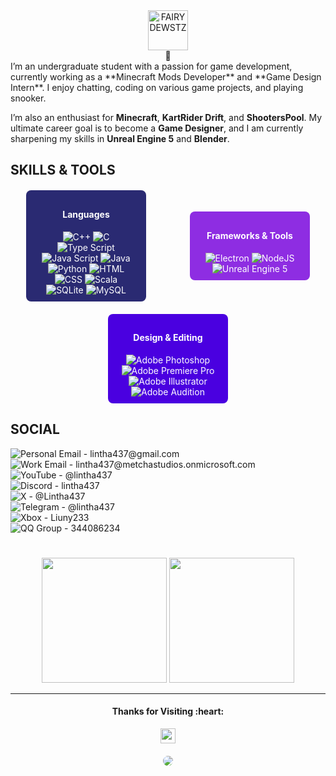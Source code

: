 <div align="center"><img height="64px" alt="FAIRYDEWSTZ" src="https://img.shields.io/badge/-DEWSTZ-grey?style=for-the-badge&logo=refinedgithub&logoColor=white&label=FAIRY&labelColor=8E2DE2"></div>  
<div align="center">🌟</div>
I’m an undergraduate student with a passion for game development, currently working as a **Minecraft Mods Developer** and **Game Design Intern**. I enjoy chatting, coding on various game projects, and playing snooker.  

I’m also an enthusiast for **Minecraft**, **KartRider Drift**, and **ShootersPool**. My ultimate career goal is to become a **Game Designer**, and I am currently sharpening my skills in **Unreal Engine 5** and **Blender**.  



## **SKILLS & TOOLS**  

<div style="display: flex; justify-content: space-around; align-items: center; flex-wrap: wrap; text-align: center; gap: 20px; margin: 20px 0;">
  <div style="background: #2A2A72; border-radius: 8px; padding: 10px 20px; color: #fff; width: 30%;">
    <h4>Languages</h4>
    <img alt="C++" src="https://img.shields.io/badge/-C++-grey?style=for-the-badge&logo=cplusplus&logoColor=white&labelColor=8E2DE2">
    <img alt="C" src="https://img.shields.io/badge/-C-grey?style=for-the-badge&logo=c&logoColor=white&labelColor=8E2DE2">
    <img alt="Type Script" src="https://img.shields.io/badge/-Type Script-grey?style=for-the-badge&logo=typescript&logoColor=white&labelColor=8E2DE2">
    <img alt="Java Script" src="https://img.shields.io/badge/-Java Script-grey?style=for-the-badge&logo=javascript&logoColor=white&labelColor=8E2DE2">
    <img alt="Java" src="https://img.shields.io/badge/-Java-grey?style=for-the-badge&logo=coffeescript&logoColor=white&labelColor=8E2DE2">
    <img alt="Python" src="https://img.shields.io/badge/-Python-grey?style=for-the-badge&logo=python&logoColor=white&labelColor=8E2DE2">
    <img alt="HTML" src="https://img.shields.io/badge/-HTML-grey?style=for-the-badge&logo=html5&logoColor=white&labelColor=8E2DE2">
    <img alt="CSS" src="https://img.shields.io/badge/-CSS-grey?style=for-the-badge&logo=css3&logoColor=white&labelColor=8E2DE2">
    <img alt="Scala" src="https://img.shields.io/badge/-Scala-grey?style=for-the-badge&logo=scala&logoColor=white&labelColor=8E2DE2">
    <img alt="SQLite" src="https://img.shields.io/badge/-SQLite-grey?style=for-the-badge&logo=sqlite&logoColor=white&labelColor=8E2DE2">
    <img alt="MySQL" src="https://img.shields.io/badge/-MySQL-grey?style=for-the-badge&logo=mysql&logoColor=white&labelColor=8E2DE2">
  </div>
  <div style="background: #8E2DE2; border-radius: 8px; padding: 10px 20px; color: #fff; width: 30%;">
    <h4>Frameworks & Tools</h4>
    <img alt="Electron" src="https://img.shields.io/badge/-Electron-grey?style=for-the-badge&logo=electron&logoColor=white&labelColor=8E2DE2">
    <img alt="NodeJS" src="https://img.shields.io/badge/-NodeJS-grey?style=for-the-badge&logo=nodedotjs&logoColor=white&labelColor=8E2DE2">
    <img alt="Unreal Engine 5" src="https://img.shields.io/badge/-Unreal Engine 5-grey?style=for-the-badge&logo=unrealengine&logoColor=white&labelColor=8E2DE2">
  </div>
  <div style="background: #4A00E0; border-radius: 8px; padding: 10px 20px; color: #fff; width: 30%;">
    <h4>Design & Editing</h4>
    <img alt="Adobe Photoshop" src="https://img.shields.io/badge/-Adobe Photoshop-grey?style=for-the-badge&logo=adobephotoshop&logoColor=white&labelColor=8E2DE2">
    <img alt="Adobe Premiere Pro" src="https://img.shields.io/badge/-Adobe Premiere Pro-grey?style=for-the-badge&logo=adobepremierepro&logoColor=white&labelColor=8E2DE2">
    <img alt="Adobe Illustrator" src="https://img.shields.io/badge/-Adobe Illustrator-grey?style=for-the-badge&logo=adobeillustrator&logoColor=white&labelColor=8E2DE2">
    <img alt="Adobe Audition" src="https://img.shields.io/badge/-Adobe Audition-grey?style=for-the-badge&logo=adobeaudition&logoColor=white&labelColor=8E2DE2">
  </div>
</div>  



## **SOCIAL**  
![Personal Email - lintha437@gmail.com](https://img.shields.io/badge/-lintha437%40gmail.com-grey?style=for-the-badge&logo=gmail&logoColor=white&logoSize=100&label=Personal%20Email&labelColor=8E2DE2&link=mailto%3Alintha437%40gmail.com)  
![Work Email - lintha437@metchastudios.onmicrosoft.com](https://img.shields.io/badge/-lintha437%40metchastudios.onmicrosoft.com-grey?style=for-the-badge&logo=gmail&logoColor=white&logoSize=100&label=Work%20Email&labelColor=8E2DE2&link=mailto%3Alintha437%40metchastudios.onmicrosoft.com)  
![YouTube - @lintha437](https://img.shields.io/badge/-%40lintha437-grey?style=for-the-badge&logo=youtube&logoColor=white&logoSize=100&label=YouTube&labelColor=8E2DE2&link=https%3A%2F%2Fwww.youtube.com%2F%40lintha437)  
![Discord - lintha437](https://img.shields.io/badge/-lintha437-grey?style=for-the-badge&logo=discord&logoColor=white&logoSize=100&label=Discord&labelColor=8E2DE2)  
![X - @Lintha437](https://img.shields.io/badge/-%40Lintha437-grey?style=for-the-badge&logo=x&logoColor=white&label=X&labelColor=8E2DE2&link=https%3A%2F%2Fx.com%2FLintha437)  
![Telegram - @lintha437](https://img.shields.io/badge/-%40lintha437-grey?style=for-the-badge&logo=telegram&logoColor=white&label=Telegram&labelColor=8E2DE2&link=https%3A%2F%2Ft.me%2Flintha437)  
![Xbox - Liuny233](https://img.shields.io/badge/-Liuny233-grey?style=for-the-badge&logo=youtubegaming&logoColor=white&label=Xbox&labelColor=8E2DE2)  
![QQ Group - 344086234](https://img.shields.io/badge/-344086234-grey?style=for-the-badge&logo=tencentqq&logoColor=white&label=QQ%20Group&labelColor=8E2DE2&link=https%3A%2F%2Fqm.qq.com%2Fq%2FEXBovFw7Ha)  
  
# 
  
<div align="center">
  <img src="https://github-readme-stats.vercel.app/api/top-langs/?username=Lintha437&layout=donut&theme=radical&title_color=8E2DE2&text_color=fff" height="200px">
  <img src="https://github-readme-stats.vercel.app/api?username=Lintha437&show_icons=true&theme=radical&title_color=8E2DE2&text_color=fff&icon_color=8E2DE2" height="200px">
</div>  

  
---

<!--
<div align="center">
  <img src="https://komarev.com/ghpvc/?username=Lintha437&color=8E2DE2&style=for-the-badge" height="64">
</div>
-->



<div align="center">
  <h4>Thanks for Visiting :heart:</h4>
  <img src="https://profile-counter.glitch.me/Lintha437/count.svg" height="24">
</div>

<div align="center">
  <img src="https://imgur.com/rilHVxA.png" style="border-radius: 8px; margin-top: 20px; max-width: 100%;">
</div>





<!--
**Lintha437/lintha437** is a ✨ _special_ ✨ repository because its `README.md` (this file) appears on your GitHub profile.

Here are some ideas to get you started:

- 🔭 I’m currently working on ...
- 🌱 I’m currently learning ...
- 👯 I’m looking to collaborate on ...
- 🤔 I’m looking for help with ...
- 💬 Ask me about ...
- 📫 How to reach me: ...
- 😄 Pronouns: ...
- ⚡ Fun fact: ...
-->
